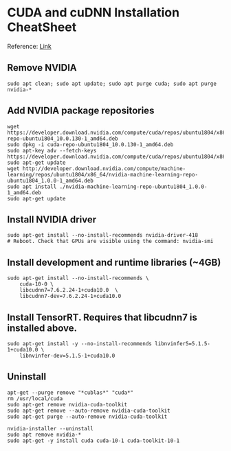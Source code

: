 # CUDA and cuDNN Installation CheatSheet
Reference: [Link](https://www.tensorflow.org/install/gpu)

## Remove NVIDIA
```
sudo apt clean; sudo apt update; sudo apt purge cuda; sudo apt purge nvidia-*
```

## Add NVIDIA package repositories
```
wget https://developer.download.nvidia.com/compute/cuda/repos/ubuntu1804/x86_64/cuda-repo-ubuntu1804_10.0.130-1_amd64.deb
sudo dpkg -i cuda-repo-ubuntu1804_10.0.130-1_amd64.deb
sudo apt-key adv --fetch-keys https://developer.download.nvidia.com/compute/cuda/repos/ubuntu1804/x86_64/7fa2af80.pub
sudo apt-get update
wget http://developer.download.nvidia.com/compute/machine-learning/repos/ubuntu1804/x86_64/nvidia-machine-learning-repo-ubuntu1804_1.0.0-1_amd64.deb
sudo apt install ./nvidia-machine-learning-repo-ubuntu1804_1.0.0-1_amd64.deb
sudo apt-get update
```

## Install NVIDIA driver
```
sudo apt-get install --no-install-recommends nvidia-driver-418
# Reboot. Check that GPUs are visible using the command: nvidia-smi
```

## Install development and runtime libraries (~4GB)
```
sudo apt-get install --no-install-recommends \
    cuda-10-0 \
    libcudnn7=7.6.2.24-1+cuda10.0  \
    libcudnn7-dev=7.6.2.24-1+cuda10.0
```

## Install TensorRT. Requires that libcudnn7 is installed above.
```
sudo apt-get install -y --no-install-recommends libnvinfer5=5.1.5-1+cuda10.0 \
    libnvinfer-dev=5.1.5-1+cuda10.0

```

## Uninstall 
```
apt-get --purge remove "*cublas*" "cuda*"
rm /usr/local/cuda
sudo apt-get remove nvidia-cuda-toolkit
sudo apt-get remove --auto-remove nvidia-cuda-toolkit
sudo apt-get purge --auto-remove nvidia-cuda-toolkit

nvidia-installer --uninstall
sudo apt remove nvidia-*
sudo apt-get -y install cuda cuda-10-1 cuda-toolkit-10-1
```

<!--
## Install NVIDIA Graphics Drivers

sudo apt-get install ubuntu-drivers-common

sudo ubuntu-drivers autoinstall

## Install CUDA

sudo apt-get install cuda

## Install cuDNN

wget https://developer.nvidia.com/compute/machine-learning/cudnn/secure/7.6.5.32/Production/10.2_20191118/cudnn-10.2-linux-x64-v7.6.5.32.tgz

tar -xzvf cudnn-10.2-linux-x64-v7.6.5.32.tgz
-->

